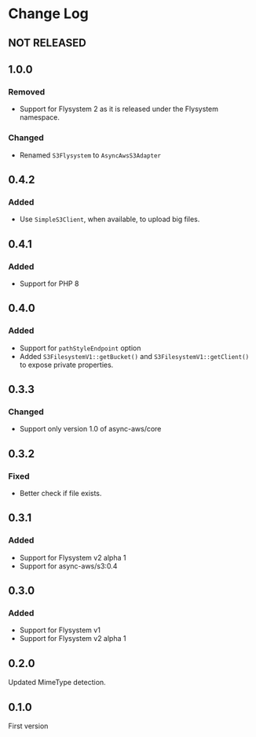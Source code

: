 # Change Log

## NOT RELEASED

## 1.0.0

### Removed

- Support for Flysystem 2 as it is released under the Flysystem namespace.

### Changed

- Renamed `S3Flysystem` to `AsyncAwsS3Adapter`

## 0.4.2

### Added

- Use `SimpleS3Client`, when available, to upload big files.

## 0.4.1

### Added

- Support for PHP 8

## 0.4.0

### Added

- Support for `pathStyleEndpoint` option
- Added `S3FilesystemV1::getBucket()` and `S3FilesystemV1::getClient()` to expose private properties.

## 0.3.3

### Changed

- Support only version 1.0 of async-aws/core

## 0.3.2

### Fixed

- Better check if file exists.

## 0.3.1

### Added

- Support for Flysystem v2 alpha 1
- Support for async-aws/s3:0.4

## 0.3.0

### Added

- Support for Flysystem v1
- Support for Flysystem v2 alpha 1

## 0.2.0

Updated MimeType detection.

## 0.1.0

First version
